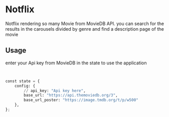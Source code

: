 # Notflix

Notflix rendering so many Movie from MovieDB API. 
you can search for the results in the carousels divided by genre and find a description page of the movie



## Usage

enter your Api key from MovieDB in the state to use the application

```python


const state = {
    config: {
        // api_key: "Api key here",
        base_url: "https://api.themoviedb.org/3",
        base_url_poster: "https://image.tmdb.org/t/p/w500"
    },
};
```

